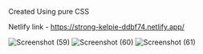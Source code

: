 Created Using pure CSS

Netlify link - https://strong-kelpie-ddbf74.netlify.app/ 


![Screenshot (59)](https://user-images.githubusercontent.com/78983125/211809351-402d2bbd-cf10-43a4-9b87-34e968bf8dd6.png)
![Screenshot (60)](https://user-images.githubusercontent.com/78983125/211809359-abadc7f8-61f8-49fc-81e8-5a6f1cd2bc88.png)
![Screenshot (61)](https://user-images.githubusercontent.com/78983125/211809364-dd4abc0a-e973-4ad3-b19c-d31fdc4f0eb5.png)
